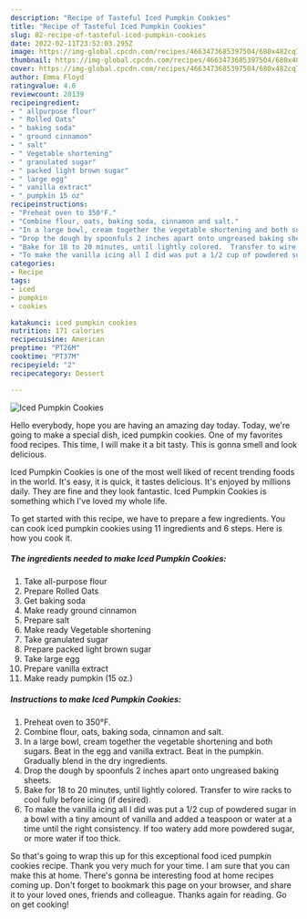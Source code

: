```yaml
---
description: "Recipe of Tasteful Iced Pumpkin Cookies"
title: "Recipe of Tasteful Iced Pumpkin Cookies"
slug: 82-recipe-of-tasteful-iced-pumpkin-cookies
date: 2022-02-11T23:52:03.295Z
image: https://img-global.cpcdn.com/recipes/4663473685397504/680x482cq70/iced-pumpkin-cookies-recipe-main-photo.jpg
thumbnail: https://img-global.cpcdn.com/recipes/4663473685397504/680x482cq70/iced-pumpkin-cookies-recipe-main-photo.jpg
cover: https://img-global.cpcdn.com/recipes/4663473685397504/680x482cq70/iced-pumpkin-cookies-recipe-main-photo.jpg
author: Emma Floyd
ratingvalue: 4.6
reviewcount: 20139
recipeingredient:
- " allpurpose flour"
- " Rolled Oats"
- " baking soda"
- " ground cinnamon"
- " salt"
- " Vegetable shortening"
- " granulated sugar"
- " packed light brown sugar"
- " large egg"
- " vanilla extract"
- " pumpkin 15 oz"
recipeinstructions:
- "Preheat oven to 350°F."
- "Combine flour, oats, baking soda, cinnamon and salt."
- "In a large bowl, cream together the vegetable shortening and both sugars. Beat in the egg and vanilla extract. Beat in the pumpkin. Gradually blend in the dry ingredients."
- "Drop the dough by spoonfuls 2 inches apart onto ungreased baking sheets."
- "Bake for 18 to 20 minutes, until lightly colored.  Transfer to wire racks to cool fully before icing (if desired)."
- "To make the vanilla icing all I did was put a 1/2 cup of powdered sugar in a bowl with a tiny amount of vanilla and added a teaspoon or water at a time until the right consistency. If too watery add more powdered sugar, or more water if too thick."
categories:
- Recipe
tags:
- iced
- pumpkin
- cookies

katakunci: iced pumpkin cookies 
nutrition: 171 calories
recipecuisine: American
preptime: "PT26M"
cooktime: "PT37M"
recipeyield: "2"
recipecategory: Dessert

---
```



![Iced Pumpkin Cookies](https://img-global.cpcdn.com/recipes/4663473685397504/680x482cq70/iced-pumpkin-cookies-recipe-main-photo.jpg)

Hello everybody, hope you are having an amazing day today. Today, we're going to make a special dish, iced pumpkin cookies. One of my favorites food recipes. This time, I will make it a bit tasty. This is gonna smell and look delicious.

Iced Pumpkin Cookies is one of the most well liked of recent trending foods in the world. It's easy, it is quick, it tastes delicious. It's enjoyed by millions daily. They are fine and they look fantastic. Iced Pumpkin Cookies is something which I've loved my whole life.




To get started with this recipe, we have to prepare a few ingredients. You can cook iced pumpkin cookies using 11 ingredients and 6 steps. Here is how you cook it.

<!--inarticleads1-->

##### The ingredients needed to make Iced Pumpkin Cookies:

1. Take  all-purpose flour
1. Prepare  Rolled Oats
1. Get  baking soda
1. Make ready  ground cinnamon
1. Prepare  salt
1. Make ready  Vegetable shortening
1. Take  granulated sugar
1. Prepare  packed light brown sugar
1. Take  large egg
1. Prepare  vanilla extract
1. Make ready  pumpkin (15 oz.)




<!--inarticleads2-->

##### Instructions to make Iced Pumpkin Cookies:

1. Preheat oven to 350°F.
1. Combine flour, oats, baking soda, cinnamon and salt.
1. In a large bowl, cream together the vegetable shortening and both sugars. Beat in the egg and vanilla extract. Beat in the pumpkin. Gradually blend in the dry ingredients.
1. Drop the dough by spoonfuls 2 inches apart onto ungreased baking sheets.
1. Bake for 18 to 20 minutes, until lightly colored.  Transfer to wire racks to cool fully before icing (if desired).
1. To make the vanilla icing all I did was put a 1/2 cup of powdered sugar in a bowl with a tiny amount of vanilla and added a teaspoon or water at a time until the right consistency. If too watery add more powdered sugar, or more water if too thick.




So that's going to wrap this up for this exceptional food iced pumpkin cookies recipe. Thank you very much for your time. I am sure that you can make this at home. There's gonna be interesting food at home recipes coming up. Don't forget to bookmark this page on your browser, and share it to your loved ones, friends and colleague. Thanks again for reading. Go on get cooking!
